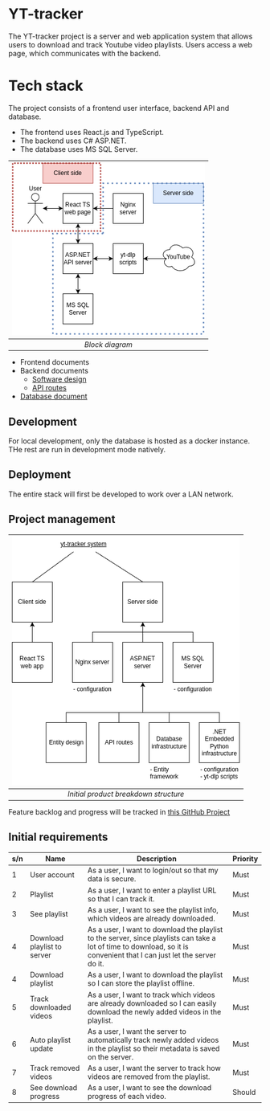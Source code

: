 # YT-tracker

The YT-tracker project is a server and web application system that allows users to download and track Youtube video playlists. Users access a web page, which communicates with the backend.

# Tech stack

The project consists of a frontend user interface, backend API and database.

- The frontend uses React.js and TypeScript.
- The backend uses C# ASP.NET.
- The database uses MS SQL Server.

| ![Block Diagram](documentation/block%20diagram.drawio.png) | 
|:--:| 
| *Block diagram* |

- Frontend documents
- Backend documents
  - [Software design](documentation/backend.md)
  - [API routes](documentation/API%20routes.md)
- [Database document](documentation/database.md)

## Development

For local development, only the database is hosted as a docker instance. THe rest are run in development mode natively.

## Deployment

The entire stack will first be developed to work over a LAN network.

## Project management

| ![Product breakdown structure](documentation/product%20breakdown%20structure.drawio.png) | 
|:--:| 
| *Initial product breakdown structure* |

Feature backlog and progress will be tracked in [this GitHub Project](https://github.com/users/shibaholic/projects/3/views/1)

## Initial requirements

| s/n | Name | Description | Priority |
| - | - | - | - |
| 1 | User account | As a user, I want to login/out so that my data is secure. | Must |
| 2 | Playlist | As a user, I want to enter a playlist URL so that I can track it. | Must |
| 3 | See playlist | As a user, I want to see the playlist info, which videos are already downloaded. | Must |
| 4 | Download playlist to server | As a user, I want to download the playlist to the server, since playlists can take a lot of time to download, so it is convenient that I can just let the server do it. | Must |
| 4 | Download playlist | As a user, I want to download the playlist so I can store the playlist offline. | Must |
| 5 | Track downloaded videos | As a user, I want to track which videos are already downloaded so I can easily download the newly added videos in the playlist. | Must |
| 6 | Auto playlist update | As a user, I want the server to automatically track newly added videos in the playlist so their metadata is saved on the server. | Must |
| 7 | Track removed videos | As a user, I want the server to track how videos are removed from the playlist. | Must |
| 8 | See download progress | As a user, I want to see the download progress of each video. | Should |